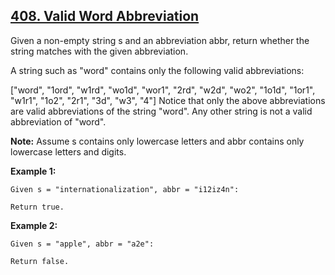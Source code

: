 ## [408. Valid Word Abbreviation](https://leetcode.com/problems/valid-word-abbreviation/)

Given a non-empty string s and an abbreviation abbr, return whether the string matches with the given abbreviation.

A string such as "word" contains only the following valid abbreviations:

["word", "1ord", "w1rd", "wo1d", "wor1", "2rd", "w2d", "wo2", "1o1d", "1or1", "w1r1", "1o2", "2r1", "3d", "w3", "4"]
Notice that only the above abbreviations are valid abbreviations of the string "word". Any other string is not a valid abbreviation of "word".

**Note:**
Assume s contains only lowercase letters and abbr contains only lowercase letters and digits.

**Example 1:**

```
Given s = "internationalization", abbr = "i12iz4n":

Return true.
```

**Example 2:**

```
Given s = "apple", abbr = "a2e":

Return false.
```
